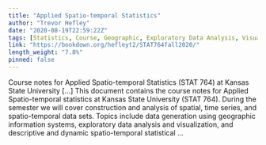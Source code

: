 ```yaml
---
title: "Applied Spatio-temporal Statistics"
author: "Trevor Hefley"
date: "2020-08-19T22:59:22Z"
tags: [Statistics, Course, Geographic, Exploratory Data Analysis, Visualization]
link: "https://bookdown.org/hefleyt2/STAT764fall2020/"
length_weight: "7.8%"
pinned: false
---
```


Course notes for Applied Spatio-temporal Statistics (STAT 764) at Kansas State University [...] This document contains the course notes for Applied Spatio-temporal statistics at Kansas State University (STAT 764). During the semester we will cover construction and analysis of spatial, time series, and spatio-temporal data sets. Topics include data generation using geographic information systems, exploratory data analysis and visualization, and descriptive and dynamic spatio-temporal statistical ...
